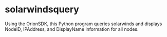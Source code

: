 # solarwindsquery
Using the OrionSDK, this Python program queries solarwinds and displays NodeID, IPAddress, and DisplayName information for all nodes.
